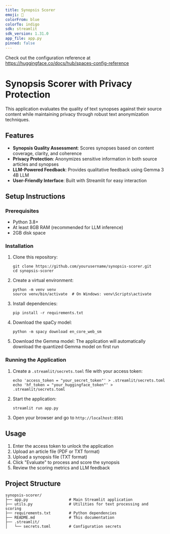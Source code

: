 ```yaml
---
title: Synopsis Scorer
emoji: 📘
colorFrom: blue
colorTo: indigo
sdk: streamlit
sdk_version: 1.31.0
app_file: app.py
pinned: false
---
```


Check out the configuration reference at https://huggingface.co/docs/hub/spaces-config-reference

# Synopsis Scorer with Privacy Protection

This application evaluates the quality of text synopses against their source content while maintaining privacy through robust text anonymization techniques.

## Features

- **Synopsis Quality Assessment**: Scores synopses based on content coverage, clarity, and coherence
- **Privacy Protection**: Anonymizes sensitive information in both source articles and synopses
- **LLM-Powered Feedback**: Provides qualitative feedback using Gemma 3 4B LLM
- **User-Friendly Interface**: Built with Streamlit for easy interaction

## Setup Instructions

### Prerequisites

- Python 3.8+
- At least 8GB RAM (recommended for LLM inference)
- 2GB disk space

### Installation

1. Clone this repository:
   ```
   git clone https://github.com/yourusername/synopsis-scorer.git
   cd synopsis-scorer
   ```

2. Create a virtual environment:
   ```
   python -m venv venv
   source venv/bin/activate  # On Windows: venv\Scripts\activate
   ```

3. Install dependencies:
   ```
   pip install -r requirements.txt
   ```

4. Download the spaCy model:
   ```
   python -m spacy download en_core_web_sm
   ```

5. Download the Gemma model:
   The application will automatically download the quantized Gemma model on first run


### Running the Application

1. Create a `.streamlit/secrets.toml` file with your access token:
   ```
   echo 'access_token = "your_secret_token"' > .streamlit/secrets.toml
   echo 'hf_token = "your_huggingface_token"' > .streamlit/secrets.toml
   ```

2. Start the application:
   ```
   streamlit run app.py
   ```

3. Open your browser and go to `http://localhost:8501`

## Usage

1. Enter the access token to unlock the application
2. Upload an article file (PDF or TXT format)
3. Upload a synopsis file (TXT format)
4. Click "Evaluate" to process and score the synopsis
5. Review the scoring metrics and LLM feedback

## Project Structure

```
synopsis-scorer/
├── app.py                  # Main Streamlit application
├── utils.py                # Utilities for text processing and scoring
├── requirements.txt        # Python dependencies
├── README.md               # This documentation
├── .streamlit/
│   └── secrets.toml        # Configuration secrets
```


